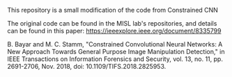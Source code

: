 This repository is a small modification of the code from Constrained CNN

The original code can be found in the MISL lab's repositories, and details can be found in this paper:
https://ieeexplore.ieee.org/document/8335799

B. Bayar and M. C. Stamm, "Constrained Convolutional Neural Networks: A New Approach Towards General Purpose Image Manipulation Detection," in IEEE Transactions on Information Forensics and Security, vol. 13, no. 11, pp. 2691-2706, Nov. 2018, doi: 10.1109/TIFS.2018.2825953.
